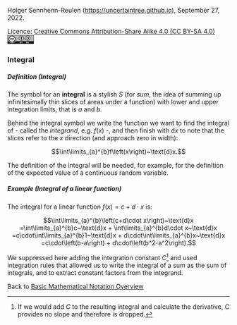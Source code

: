 Holger Sennhenn-Reulen (https://uncertaintree.github.io), September 27, 2022. 

Licence: [Creative Commons Attribution-Share Alike 4.0 (CC BY-SA 4.0)   <img src="https://github.com/uncertaintree/uncertaintree.github.io/blob/master/oer/cc_by_sa.png" width="60" height="20">](https://creativecommons.org/licenses/by-sa/4.0/)

### Integral

##### Definition (Integral)

The symbol for an **integral** is a stylish *S* (for *sum*, the idea of summing up infinitesimally thin slices of areas under a function) with lower and upper integration limits, that is $a$ and $b$. 

Behind the integral symbol we write the function we want to find the integral of - called the *integrand*, e.g. $f\left(x\right)$ -, and then finish with $\text{d}x$ to note that the slices refer to the $x$ direction (and approach zero in width):

$$\int\limits_{a}^{b}f\left(x\right)~\text{d}x.$$

The definition of the integral will be needed, for example, for the definition of the expected value of a continuous random variable.

##### Example (Integral of a linear function)

The integral for a linear function $f\left(x\right)=c+d\cdot x$ is:

$$\int\limits_{a}^{b}\left(c+d\cdot x\right)~\text{d}x
=\int\limits_{a}^{b}c~\text{d}x + \int\limits_{a}^{b}d\cdot x~\text{d}x
=c\cdot\int\limits_{a}^{b}1~\text{d}x + d\cdot\int\limits_{a}^{b}x~\text{d}x
=c\cdot\left(b-a\right) + d\cdot\left(b^2-a^2\right).$$

We suppressed here adding the integration constant $C$[^1] and used integration rules that allowed us to write the integral of a sum as the sum of integrals, and to extract constant factors from the integrand.

[^1]: If we would add $C$ to the resulting integral and calculate the derivative, $C$ provides no slope and therefore is dropped.

Back to [Basic Mathematical Notation Overview](https://github.com/uncertaintree/uncertaintree.github.io/blob/master/oer/basic_mathematical_notation/00_index.md)

